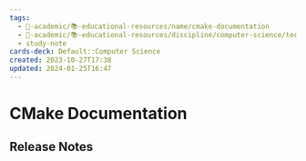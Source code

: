 ```yaml
---
tags:
  - 🔴-academic/📚-educational-resources/name/cmake-documentation
  - 🔴-academic/📚-educational-resources/discipline/computer-science/technology/cmake
  - study-note
cards-deck: Default::Computer Science
created: 2023-10-27T17:38
updated: 2024-01-25T16:47
---
```


# CMake Documentation

## Release Notes



